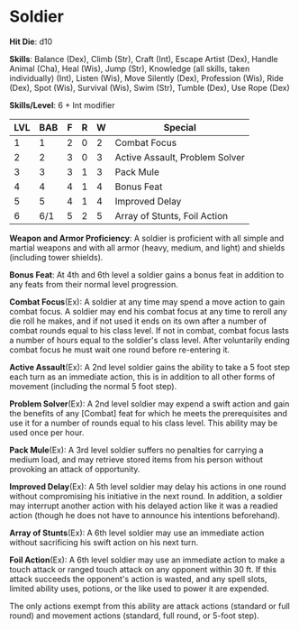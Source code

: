 # Soldier 

**Hit Die**: d10

**Skills**: Balance (Dex), Climb (Str), Craft (Int), Escape Artist (Dex), Handle Animal (Cha), Heal (Wis), Jump (Str), Knowledge (all skills, taken individually) (Int), Listen (Wis), Move Silently (Dex), Profession (Wis), Ride (Dex), Spot (Wis), Survival (Wis), Swim (Str), Tumble (Dex), Use Rope (Dex)

**Skills/Level**: 6 + Int modifier

LVL | BAB | F | R | W | Special 
--- | --- | - | - | - | ------- 
1   | 1   | 2 | 0 | 2 | Combat Focus          
2   | 2   | 3 | 0 | 3 | Active Assault, Problem Solver          
3   | 3   | 3 | 1 | 3 | Pack Mule 
4   | 4   | 4 | 1 | 4 | Bonus Feat
5   | 5   | 4 | 1 | 4 | Improved Delay        
6   | 6/1 | 5 | 2 | 5 | Array of Stunts, Foil Action

**Weapon and Armor Proficiency**: A soldier is proficient with all simple and martial weapons and with all armor (heavy, medium, and light) and shields (including tower shields).

**Bonus Feat**: At 4th and 6th level a soldier gains a bonus feat in addition to any feats from their normal level progression.

**Combat Focus**(Ex): A soldier at any time may spend a move action to gain combat focus. A soldier may end his combat focus at any time to reroll any die roll he makes, and if not used it ends on its own after a number of combat rounds equal to his class level. If not in combat, combat focus lasts a number of hours equal to the soldier's class level. After voluntarily ending combat focus he must wait one round before re-entering it.

**Active Assault**(Ex): A 2nd level soldier gains the ability to take a 5 foot step each turn as an immediate action, this is in addition to all other forms of movement (including the normal 5 foot step).

**Problem Solver**(Ex): A 2nd level soldier may expend a swift action and gain the benefits of any [Combat] feat for which he meets the prerequisites and use it for a number of rounds equal to his class level. This ability may be used once per hour.

**Pack Mule**(Ex): A 3rd level soldier suffers no penalties for carrying a medium load, and may retrieve stored items from his person without provoking an attack of opportunity.

**Improved Delay**(Ex): A 5th level soldier may delay his actions in one round without compromising his initiative in the next round. In addition, a soldier may interrupt another action with his delayed action like it was a readied action (though he does not have to announce his intentions beforehand).

**Array of Stunts**(Ex): A 6th level soldier may use an immediate action without sacrificing his swift action on his next turn.

**Foil Action**(Ex): A 6th level soldier may use an immediate action to make a touch attack or ranged touch attack on any opponent within 30 ft. If this attack succeeds the opponent's action is wasted, and any spell slots, limited ability uses, potions, or the like used to power it are expended.

The only actions exempt from this ability are attack actions (standard or full round) and movement actions (standard, full round, or 5-foot step).